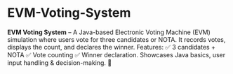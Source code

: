 # EVM-Voting-System
**EVM Voting System** – A Java-based Electronic Voting Machine (EVM) simulation where users vote for three candidates or NOTA. It records votes, displays the count, and declares the winner. Features: ✅ 3 candidates + NOTA ✅ Vote counting ✅ Winner declaration. Showcases Java basics, user input handling &amp; decision-making. 🚀
